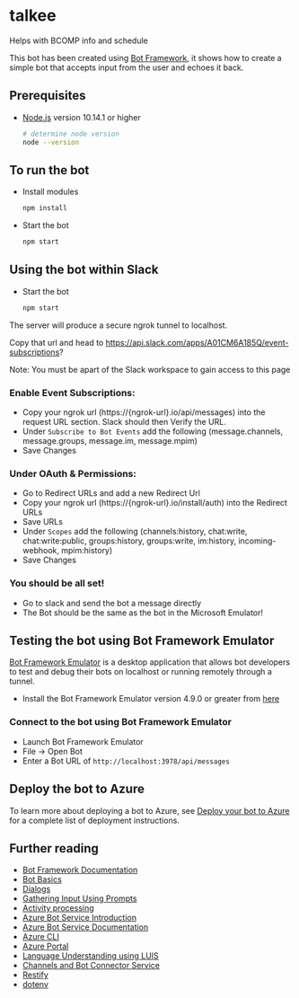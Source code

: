 # talkee

Helps with BCOMP info and schedule

This bot has been created using [Bot Framework](https://dev.botframework.com), it shows how to create a simple bot that accepts input from the user and echoes it back.

## Prerequisites

- [Node.js](https://nodejs.org) version 10.14.1 or higher

    ```bash
    # determine node version
    node --version
    ```

## To run the bot

- Install modules

    ```bash
    npm install
    ```

- Start the bot

    ```bash
    npm start
    ```

## Using the bot within Slack
- Start the bot

    ```bash
    npm start
    ```

The server will produce a secure ngrok tunnel to localhost.

Copy that url and head to https://api.slack.com/apps/A01CM6A185Q/event-subscriptions?

Note: You must be apart of the Slack workspace to gain access to this page

### Enable Event Subscriptions:

- Copy your ngrok url (https://{ngrok-url}.io/api/messages) into the request URL section. Slack should then Verify the URL.
- Under `Subscribe to Bot Events` add the following (message.channels, message.groups, message.im, message.mpim)
- Save Changes

### Under OAuth & Permissions:
- Go to Redirect URLs and add a new Redirect Url
- Copy your ngrok url (https://{ngrok-url}.io/install/auth) into the Redirect URLs
- Save URLs
- Under `Scopes` add the following (channels:history, chat:write, chat:write:public, groups:history, groups:write, im:history, incoming-webhook, mpim:history)
- Save Changes

### You should be all set!
- Go to slack and send the bot a message directly
- The Bot should be the same as the bot in the Microsoft Emulator!

## Testing the bot using Bot Framework Emulator

[Bot Framework Emulator](https://github.com/microsoft/botframework-emulator) is a desktop application that allows bot developers to test and debug their bots on localhost or running remotely through a tunnel.

- Install the Bot Framework Emulator version 4.9.0 or greater from [here](https://github.com/Microsoft/BotFramework-Emulator/releases)

### Connect to the bot using Bot Framework Emulator

- Launch Bot Framework Emulator
- File -> Open Bot
- Enter a Bot URL of `http://localhost:3978/api/messages`

## Deploy the bot to Azure

To learn more about deploying a bot to Azure, see [Deploy your bot to Azure](https://aka.ms/azuredeployment) for a complete list of deployment instructions.


## Further reading

- [Bot Framework Documentation](https://docs.botframework.com)
- [Bot Basics](https://docs.microsoft.com/azure/bot-service/bot-builder-basics?view=azure-bot-service-4.0)
- [Dialogs](https://docs.microsoft.com/en-us/azure/bot-service/bot-builder-concept-dialog?view=azure-bot-service-4.0)
- [Gathering Input Using Prompts](https://docs.microsoft.com/en-us/azure/bot-service/bot-builder-prompts?view=azure-bot-service-4.0)
- [Activity processing](https://docs.microsoft.com/en-us/azure/bot-service/bot-builder-concept-activity-processing?view=azure-bot-service-4.0)
- [Azure Bot Service Introduction](https://docs.microsoft.com/azure/bot-service/bot-service-overview-introduction?view=azure-bot-service-4.0)
- [Azure Bot Service Documentation](https://docs.microsoft.com/azure/bot-service/?view=azure-bot-service-4.0)
- [Azure CLI](https://docs.microsoft.com/cli/azure/?view=azure-cli-latest)
- [Azure Portal](https://portal.azure.com)
- [Language Understanding using LUIS](https://docs.microsoft.com/en-us/azure/cognitive-services/luis/)
- [Channels and Bot Connector Service](https://docs.microsoft.com/en-us/azure/bot-service/bot-concepts?view=azure-bot-service-4.0)
- [Restify](https://www.npmjs.com/package/restify)
- [dotenv](https://www.npmjs.com/package/dotenv)
